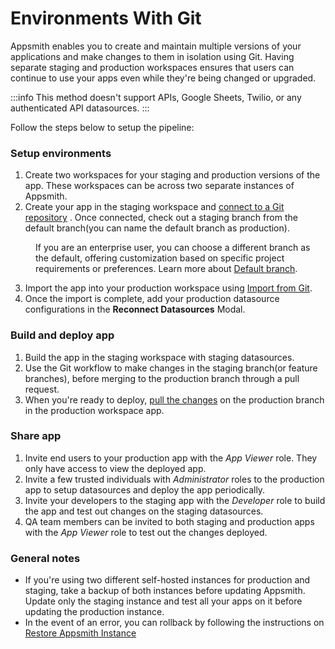 # Environments With Git

Appsmith enables you to create and maintain multiple versions of your applications and make changes to them in isolation using Git. Having separate staging and production workspaces ensures that users can continue to use your apps even while they're being changed or upgraded.

:::info
This method doesn't support APIs, Google Sheets, Twilio, or any authenticated API datasources.
:::

Follow the steps below to setup the pipeline:

### Setup environments

1. Create two workspaces for your staging and production versions of the app. These workspaces can be across two separate instances of Appsmith.
2. Create your app in the staging workspace and [connect to a Git repository](/advanced-concepts/version-control-with-git/connecting-to-git-repository) . Once connected, check out a staging branch from the default branch(you can name the default branch as production).

<dd>

If you are an enterprise user, you can choose a different branch as the default, offering customization based on specific project requirements or preferences. Learn more about [Default branch](/advanced-concepts/version-control-with-git/working-with-branches#default-branch).

</dd>

3. Import the app into your production workspace using [Import from Git](/advanced-concepts/version-control-with-git/import-from-repository).
4. Once the import is complete, add your production datasource configurations in the **Reconnect Datasources** Modal.

### Build and deploy app
1. Build the app in the staging workspace with staging datasources. 
2. Use the Git workflow to make changes in the staging branch(or feature branches), before merging to the production branch through a pull request.
3. When you're ready to deploy, [pull the changes](/advanced-concepts/version-control-with-git/merging-branches#pull-changes) on the production branch in the production workspace app.

### Share app
1. Invite end users to your production app with the *App Viewer* role. They only have access to view the deployed app.
2. Invite a few trusted individuals with *Administrator* roles to the production app to setup datasources and deploy the app periodically.
3. Invite your developers to the staging app with the *Developer* role to build the app and test out changes on the staging datasources.
4. QA team members can be invited to both staging and production apps with the *App Viewer* role to test out the changes deployed.

### General notes
- If you're using two different self-hosted instances for production and staging, take a backup of both instances before updating Appsmith. Update only the staging instance and test all your apps on it before updating the production instance.
- In the event of an error, you can rollback by following the instructions on [Restore Appsmith Instance](/getting-started/setup/instance-management/appsmithctl#restore-instance)